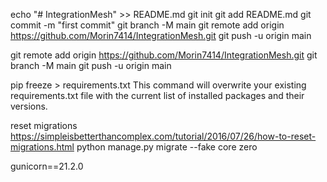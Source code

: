 echo "# IntegrationMesh" >> README.md
git init
git add README.md
git commit -m "first commit"
git branch -M main
git remote add origin https://github.com/Morin7414/IntegrationMesh.git
git push -u origin main




git remote add origin https://github.com/Morin7414/IntegrationMesh.git
git branch -M main
git push -u origin main


pip freeze > requirements.txt
This command will overwrite your existing requirements.txt file with the current list of installed packages and their versions.


reset migrations
https://simpleisbetterthancomplex.com/tutorial/2016/07/26/how-to-reset-migrations.html
 python manage.py migrate --fake core zero

 gunicorn==21.2.0